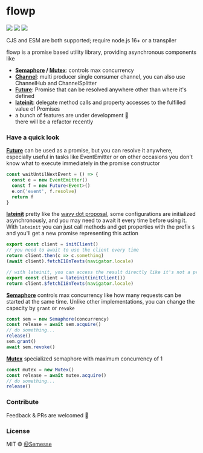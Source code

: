 # flowp

![](https://img.shields.io/github/workflow/status/Semesse/flowp/Build,%20Test%20and%20Lint/master?style=flat-square)
![](https://img.shields.io/codeclimate/maintainability/Semesse/flowp?style=flat-square)
![](https://img.shields.io/codeclimate/coverage/Semesse/flowp?style=flat-square)

CJS and ESM are both supported; require node.js 16+ or a transpiler

flowp is a promise based utility library, providing asynchronous components like


- **[Semaphore](./docs/Semaphore.md) / [Mutex](./docs/Mutex.md)**: controls max concurrency
- **[Channel](./docs/Channel.md)**: multi producer single consumer channel, you can also use ChannelHub and ChannelSplitter
- **[Future](./docs/Future.md)**: Promise that can be resolved anywhere other than where it's defined
- **[lateinit](./docs/Exports.md)**: delegate method calls and property accesses to the fulfilled value of Promises
- a bunch of features are under development 🚧  
  there will be a refactor recently

### Have a quick look

**[Future](./docs/Future.md)** can be used as a promise, but you can resolve it anywhere, especially useful in tasks like EventEmitter or on other occasions you don't know what to execute immediately in the promise constructor
```typescript
const waitUntilNextEvent = () => {
  const e = new EventEmitter()
  const f = new Future<Event>()
  e.on('event', f.resolve)
  return f
}
```

**[lateinit](./docs/Exports.md)** pretty like the [wavy dot proposal](https://github.com/tc39/proposal-wavy-dot), some configurations are initialized asynchronously, and you may need to await it every time before using it. With `lateinit` you can just call methods and get properties with the prefix `$` and you'll get a new promise representing this action

```typescript
export const client = initClient()
// you need to await to use the client every time
return client.then(c => c.something)
(await client).fetchI18nTexts(navigator.locale)

// with lateinit, you can access the result directly like it's not a promise
export const client = lateinit(initClient())
return client.$fetchI18nTexts(navigator.locale)
```

**[Semaphore](./docs/Semaphore.md)** controls max concurrency like how many requests can be started at the same time. Unlike other implementations, you can change the capacity by `grant` or `revoke`
```typescript
const sem = new Semaphore(concurrency)
const release = await sem.acquire()
// do something...
release()
sem.grant()
await sem.revoke()
```

**[Mutex](./docs/Mutex.md)** specialized semaphore with maximum concurrency of 1
```typescript
const mutex = new Mutex()
const release = await mutex.acquire()
// do something...
release()
```

### Contribute

Feedback & PRs are welcomed 🥰

### License

MIT © [@Semesse](https://github.com/Semesse)
